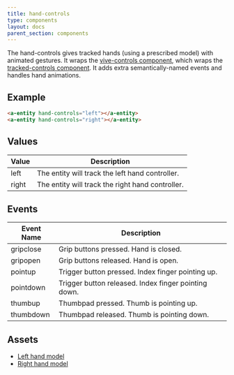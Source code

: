 ```yaml
---
title: hand-controls
type: components
layout: docs
parent_section: components
---
```


[tracked]: ./tracked-controls.md
[vive]: ./vive-controls.md

The hand-controls gives tracked hands (using a prescribed model) with animated
gestures. It wraps the [vive-controls component][vive], which wraps the
[tracked-controls component][tracked]. It adds extra semantically-named events
and handles hand animations.

## Example

```html
<a-entity hand-controls="left"></a-entity>
<a-entity hand-controls="right"></a-entity>
```

## Values

| Value | Description                                      |
|-------|--------------------------------------------------|
| left  | The entity will track the left hand controller.  |
| right | The entity will track the right hand controller. |

## Events

| Event Name | Description                                          |
| ---------- | -----------                                          |
| gripclose  | Grip buttons pressed. Hand is closed.                |
| gripopen   | Grip buttons released. Hand is open.                 |
| pointup    | Trigger button pressed. Index finger pointing up.    |
| pointdown  | Trigger button released. Index finger pointing down. |
| thumbup    | Thumbpad pressed. Thumb is pointing up.              |
| thumbdown  | Thumbpad released. Thumb is pointing down.           |

## Assets

- [Left hand model](https://media.aframe.io/controllers/hands/leftHand.json)
- [Right hand model](https://media.aframe.io/controllers/hands/rightHand.json)
